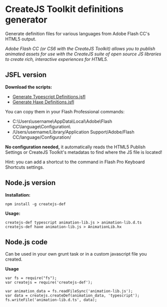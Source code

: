 CreateJS Toolkit definitions generator
======================================

Generate definition files for various languages from Adobe Flash CC's HTML5 output.

_Adobe Flash CC (or CS6 with the CreateJS Toolkit) allows 
you to publish animated assets for use with the CreateJS suite of open source JS libraries to create rich, 
interactive experiences for HTML5._

JSFL version
-------

**Download the scripts:**

 * [Generate Typescript Definitions.jsfl](https://raw.github.com/elsassph/createjs-def/master/jsfl/Generate%20Typescript%20Definitions.jsfl)
 * [Generate Haxe Definitions.jsfl](https://raw.github.com/elsassph/createjs-def/master/jsfl/Generate%20Haxe%20Definitions.jsfl)

You can copy them in your Flash Professional commands:
 * C:\Users\username\AppData\Local\Adobe\Flash CC\language\Configuration\
 * /Users/username/Library/Application Support/Adobe/Flash CC/language/Configuration/

**No configuration needed,** it automatically reads the HTML5 Publish Settings or CreateJS Toolkit's metadatas to find where the JS file is located!

Hint: you can add a shortcut to the command in Flash Pro Keyboard Shortcuts settings.


Node.js version
-------

**Installation:**

    npm install -g createjs-def

**Usage:**

    createjs-def typescript animation-lib.js > animation-lib.d.ts
    createjs-def haxe animation-lib.js > AnimationLib.hx

Node.js code
------

Can be used in your own grunt task or in a custom javascript file you created.

**Usage**

    var fs = require("fs");
    var createjs = require('createjs-def');

    var animation_data = fs.readFileSync('animation-lib.js');
    var data = createjs.createDef(animation_data, 'typescript');
    fs.writeFile('animation-lib.d.ts', data);
